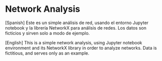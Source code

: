 # Network Analysis
[Spanish]
Este es un simple análisis de red, usando el entorno Jupyter notebook y la librería NetworkX para análisis de redes. Los datos son ficticios y sirven solo a modo de ejemplo.

[English]
This is a simple network analysis, using Jupyter notebook environment and its NetworkX library in order to analyze networks. Data is fictitious, and serves only as an example.